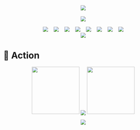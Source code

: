 <!-- 动态打字效果 -->
<h1 align="center">
    <a href="https://lisir.me/">
        <img src="https://readme-typing-svg.herokuapp.com/?color=%2336BCF7&width=500lines=I+am+ordinary+yet+unique.;今日事，今日毕;任何不能摧毁你的东西，都将使你更加强大;你需要掌控自己的生活，而不是被生活掌控&center=true&size=27">
    </a>
</h1>

<!-- 敲代码的图片 -->
<div align="center"><img order-radius="100px"
        src="https://unpkg.zhimg.com/lisir.me-imgs@1.0.9/003.gif" /></div>
<br>

<!-- 个人资料徽标 -->
<div align="center">
    <a href="https://lisir.me/"><img
            src="https://img.shields.io/badge/website-%E4%B8%AA%E4%BA%BA%E7%BD%91%E7%AB%99-blue"></a>&emsp;
    <a href="https://twitter.com/"><img src="https://img.shields.io/badge/twitter-%E6%8E%A8%E7%89%B9-blue"></a>&emsp;
    <a href="https://www.facebook.com/"><img
            src="https://img.shields.io/badge/facebook-%E8%84%B8%E4%B9%A6-003472"></a>&emsp;
    <a href="https://www.youtube.com/channel/UCm8h01tmOIQponUQgyMpdvQ"><img
            src="https://img.shields.io/badge/youtube-%E6%B2%B9%E7%AE%A1-c32136"></a>&emsp;
    <a href="https://blog.csdn.net/"><img src="https://img.shields.io/badge/CSDN-%E5%8D%9A%E5%AE%A2-c32136"></a>&emsp;
    <a href="https://space.bilibili.com/"><img src="https://img.shields.io/badge/bilibili-B%E7%AB%99-ff69b4"></a>&emsp;
    <a href="https://www.zhihu.com/people/ugun-turn"><img
            src="https://img.shields.io/badge/zhihu-%E7%9F%A5%E4%B9%8E-blue"></a>&emsp;
    <!-- 访客数统计徽标 -->
    <img src="https://visitor-badge.glitch.me/badge?page_id=wkwbk" /></div>

<!-- 贪吃蛇代码贡献图 -->
<div align="center"><img src="https://cdn.jsdelivr.net/gh/wkwbk/wkwbk/assets/github-contribution-grid-snake.svg" />
</div>

# 🚀 Action

<!-- 连续提交代码天数记录 -->
<p align="center">
    <img width="150" src="https://unpkg.zhimg.com/lisir.me-imgs@1.0.9/002.png" />
    <img align="center"
        src="https://github-readme-streak-stats.herokuapp.com/?user=wkwbk&theme=dark&hide_border=true" />
    <img width="150" src="https://unpkg.zhimg.com/lisir.me-imgs@1.0.9/001.png" />
</p>

<!-- GitHub Activity Graph -->
<div align="center">
    <img src="https://activity-graph.herokuapp.com/graph?username=wkwbk&theme=xcode" />
</div>
